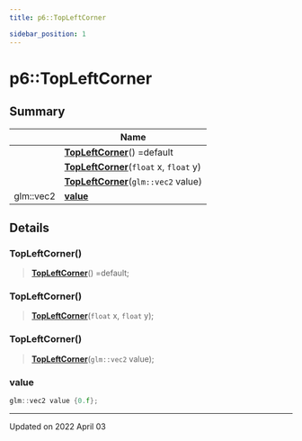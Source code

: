 ```yaml
---
title: p6::TopLeftCorner

sidebar_position: 1
---
```


# p6::TopLeftCorner







## Summary

|                | Name           |
| -------------- | -------------- |
| | **[TopLeftCorner](/reference/Types/top_left_corner#topleftcorner)**() =default |
| | **[TopLeftCorner](/reference/Types/top_left_corner#topleftcorner)**(`float` x, `float` y) |
| | **[TopLeftCorner](/reference/Types/top_left_corner#topleftcorner)**(`glm::vec2` value) |
| glm::vec2 | **[value](/reference/Types/top_left_corner#value)**  |

## Details


### TopLeftCorner()

> **[TopLeftCorner](/reference/Types/top_left_corner#topleftcorner)**() =default;



### TopLeftCorner()

> **[TopLeftCorner](/reference/Types/top_left_corner#topleftcorner)**(`float` x, `float` y);



### TopLeftCorner()

> **[TopLeftCorner](/reference/Types/top_left_corner#topleftcorner)**(`glm::vec2` value);





### value

```cpp
glm::vec2 value {0.f};
```


-------------------------------

Updated on 2022 April 03